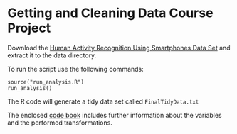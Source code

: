 Getting and Cleaning Data Course Project
==================

Download the [Human Activity Recognition Using Smartphones Data Set](https://d396qusza40orc.cloudfront.net/getdata%2Fprojectfiles%2FUCI%20HAR%20Dataset.zip) and extract it to the data directory.

To run the script use the following commands:

	source("run_analysis.R")
	run_analysis()

The R code will generate a tidy data set called `FinalTidyData.txt`

The enclosed [code book](https://github.com/cguegi/get-and-clean-data/blob/master/CodeBook.md) includes further information about the variables and the performed transformations.
